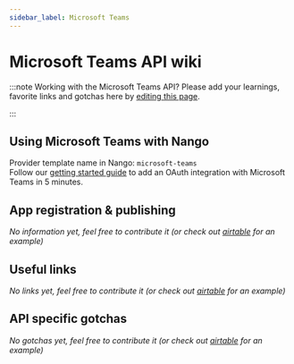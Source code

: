 ```yaml
---
sidebar_label: Microsoft Teams
---
```

# Microsoft Teams API wiki

:::note Working with the Microsoft Teams API?
Please add your learnings, favorite links and gotchas here by [editing this page](https://github.com/nangohq/nango/tree/main/docs/docs/providers/microsoft-teams.md).  

:::

## Using Microsoft Teams with Nango
Provider template name in Nango: `microsoft-teams`  
Follow our [getting started guide](../reference/guide.md) to add an OAuth integration with Microsoft Teams in 5 minutes.

## App registration & publishing
*No information yet, feel free to contribute it (or check out [airtable](airtable.md) for an example)*


## Useful links
*No links yet, feel free to contribute it (or check out [airtable](airtable.md) for an example)*

## API specific gotchas
*No gotchas yet, feel free to contribute it (or check out [airtable](airtable.md) for an example)*
